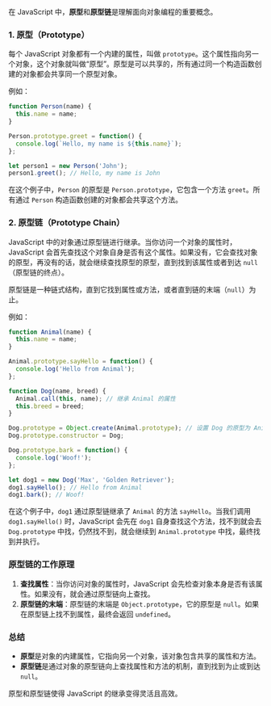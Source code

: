 在 JavaScript 中，**原型**和**原型链**是理解面向对象编程的重要概念。

### 1. **原型（Prototype）**
每个 JavaScript 对象都有一个内建的属性，叫做 `prototype`。这个属性指向另一个对象，这个对象就叫做“原型”。原型是可以共享的，所有通过同一个构造函数创建的对象都会共享同一个原型对象。

例如：

```javascript
function Person(name) {
  this.name = name;
}

Person.prototype.greet = function() {
  console.log(`Hello, my name is ${this.name}`);
};

let person1 = new Person('John');
person1.greet(); // Hello, my name is John
```

在这个例子中，`Person` 的原型是 `Person.prototype`，它包含一个方法 `greet`。所有通过 `Person` 构造函数创建的对象都会共享这个方法。

### 2. **原型链（Prototype Chain）**
JavaScript 中的对象通过原型链进行继承。当你访问一个对象的属性时，JavaScript 会首先查找这个对象自身是否有这个属性。如果没有，它会查找对象的原型，再没有的话，就会继续查找原型的原型，直到找到该属性或者到达 `null`（原型链的终点）。

原型链是一种链式结构，直到它找到属性或方法，或者直到链的末端（`null`）为止。

例如：

```javascript
function Animal(name) {
  this.name = name;
}

Animal.prototype.sayHello = function() {
  console.log('Hello from Animal');
};

function Dog(name, breed) {
  Animal.call(this, name); // 继承 Animal 的属性
  this.breed = breed;
}

Dog.prototype = Object.create(Animal.prototype); // 设置 Dog 的原型为 Animal 的实例
Dog.prototype.constructor = Dog;

Dog.prototype.bark = function() {
  console.log('Woof!');
};

let dog1 = new Dog('Max', 'Golden Retriever');
dog1.sayHello(); // Hello from Animal
dog1.bark(); // Woof!
```

在这个例子中，`dog1` 通过原型链继承了 `Animal` 的方法 `sayHello`。当我们调用 `dog1.sayHello()` 时，JavaScript 会先在 `dog1` 自身查找这个方法，找不到就会去 `Dog.prototype` 中找，仍然找不到，就会继续到 `Animal.prototype` 中找，最终找到并执行。

### 原型链的工作原理
1. **查找属性**：当你访问对象的属性时，JavaScript 会先检查对象本身是否有该属性。如果没有，就会通过原型链向上查找。
2. **原型链的末端**：原型链的末端是 `Object.prototype`，它的原型是 `null`。如果在原型链上找不到属性，最终会返回 `undefined`。

### 总结
- **原型**是对象的内建属性，它指向另一个对象，该对象包含共享的属性和方法。
- **原型链**是通过对象的原型链向上查找属性和方法的机制，直到找到为止或到达 `null`。

原型和原型链使得 JavaScript 的继承变得灵活且高效。